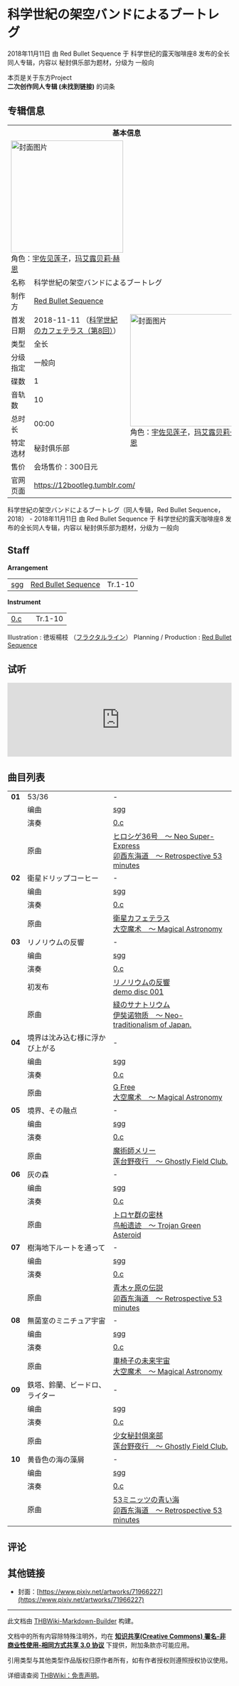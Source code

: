 # 科学世紀の架空バンドによるブートレグ

<!-- source html: G:\repos\THBWiki-Markdown-Builder\THBWikiMarkdown\Temp\main\c\c5\ns0%3A%E7%A7%91%E5%AD%A6%E4%B8%96%E7%B4%80%E3%81%AE%E6%9E%B6%E7%A9%BA%E3%83%90%E3%83%B3%E3%83%89%E3%81%AB%E3%82%88%E3%82%8B%E3%83%96%E3%83%BC%E3%83%88%E3%83%AC%E3%82%B0.html -->

2018年11月11日 由 Red Bullet Sequence 于 科学世纪的露天咖啡座8 发布的全长同人专辑，内容以 秘封俱乐部为题材，分级为 一般向

本页是关于东方Project  
 **二次创作同人专辑 (未找到链接)** 的词条

## 专辑信息

<table><tbody><tr><th colspan="3">基本信息</th></tr><tr><td class="cover-artwork-mobile" colspan="2"><a href="./文件-科学世紀の架空バンドによるブートレグ封面.png.md" class="image" title="封面图片"><img alt="封面图片" src="https://upload.thwiki.cc/thumb/0/0a/%E7%A7%91%E5%AD%A6%E4%B8%96%E7%B4%80%E3%81%AE%E6%9E%B6%E7%A9%BA%E3%83%90%E3%83%B3%E3%83%89%E3%81%AB%E3%82%88%E3%82%8B%E3%83%96%E3%83%BC%E3%83%88%E3%83%AC%E3%82%B0%E5%B0%81%E9%9D%A2.png/252px-%E7%A7%91%E5%AD%A6%E4%B8%96%E7%B4%80%E3%81%AE%E6%9E%B6%E7%A9%BA%E3%83%90%E3%83%B3%E3%83%89%E3%81%AB%E3%82%88%E3%82%8B%E3%83%96%E3%83%BC%E3%83%88%E3%83%AC%E3%82%B0%E5%B0%81%E9%9D%A2.png" decoding="async" loading="lazy" width="252" height="252" srcset="https://upload.thwiki.cc/thumb/0/0a/%E7%A7%91%E5%AD%A6%E4%B8%96%E7%B4%80%E3%81%AE%E6%9E%B6%E7%A9%BA%E3%83%90%E3%83%B3%E3%83%89%E3%81%AB%E3%82%88%E3%82%8B%E3%83%96%E3%83%BC%E3%83%88%E3%83%AC%E3%82%B0%E5%B0%81%E9%9D%A2.png/378px-%E7%A7%91%E5%AD%A6%E4%B8%96%E7%B4%80%E3%81%AE%E6%9E%B6%E7%A9%BA%E3%83%90%E3%83%B3%E3%83%89%E3%81%AB%E3%82%88%E3%82%8B%E3%83%96%E3%83%BC%E3%83%88%E3%83%AC%E3%82%B0%E5%B0%81%E9%9D%A2.png 1.5x, https://upload.thwiki.cc/thumb/0/0a/%E7%A7%91%E5%AD%A6%E4%B8%96%E7%B4%80%E3%81%AE%E6%9E%B6%E7%A9%BA%E3%83%90%E3%83%B3%E3%83%89%E3%81%AB%E3%82%88%E3%82%8B%E3%83%96%E3%83%BC%E3%83%88%E3%83%AC%E3%82%B0%E5%B0%81%E9%9D%A2.png/504px-%E7%A7%91%E5%AD%A6%E4%B8%96%E7%B4%80%E3%81%AE%E6%9E%B6%E7%A9%BA%E3%83%90%E3%83%B3%E3%83%89%E3%81%AB%E3%82%88%E3%82%8B%E3%83%96%E3%83%BC%E3%83%88%E3%83%AC%E3%82%B0%E5%B0%81%E9%9D%A2.png 2x" data-file-width="1653" data-file-height="1653"></a><div class="cover-char">角色：<a href="./宇佐见莲子.md" title="宇佐见莲子">宇佐见莲子</a>，<a href="./玛艾露贝莉·赫恩.md" title="玛艾露贝莉·赫恩">玛艾露贝莉·赫恩</a></div></td>
</tr><tr><td class="label">名称</td><td colspan="2"> 科学世紀の架空バンドによるブートレグ </td></tr><tr><td class="label">制作方</td><td><a href="./Red_Bullet_Sequence.md" title="Red Bullet Sequence">Red Bullet Sequence</a></td><td class="cover-artwork" rowspan="9" style="min-width:252px;"><a href="./文件-科学世紀の架空バンドによるブートレグ封面.png.md" class="image" title="封面图片"><img alt="封面图片" src="https://upload.thwiki.cc/thumb/0/0a/%E7%A7%91%E5%AD%A6%E4%B8%96%E7%B4%80%E3%81%AE%E6%9E%B6%E7%A9%BA%E3%83%90%E3%83%B3%E3%83%89%E3%81%AB%E3%82%88%E3%82%8B%E3%83%96%E3%83%BC%E3%83%88%E3%83%AC%E3%82%B0%E5%B0%81%E9%9D%A2.png/252px-%E7%A7%91%E5%AD%A6%E4%B8%96%E7%B4%80%E3%81%AE%E6%9E%B6%E7%A9%BA%E3%83%90%E3%83%B3%E3%83%89%E3%81%AB%E3%82%88%E3%82%8B%E3%83%96%E3%83%BC%E3%83%88%E3%83%AC%E3%82%B0%E5%B0%81%E9%9D%A2.png" decoding="async" loading="lazy" width="252" height="252" srcset="https://upload.thwiki.cc/thumb/0/0a/%E7%A7%91%E5%AD%A6%E4%B8%96%E7%B4%80%E3%81%AE%E6%9E%B6%E7%A9%BA%E3%83%90%E3%83%B3%E3%83%89%E3%81%AB%E3%82%88%E3%82%8B%E3%83%96%E3%83%BC%E3%83%88%E3%83%AC%E3%82%B0%E5%B0%81%E9%9D%A2.png/378px-%E7%A7%91%E5%AD%A6%E4%B8%96%E7%B4%80%E3%81%AE%E6%9E%B6%E7%A9%BA%E3%83%90%E3%83%B3%E3%83%89%E3%81%AB%E3%82%88%E3%82%8B%E3%83%96%E3%83%BC%E3%83%88%E3%83%AC%E3%82%B0%E5%B0%81%E9%9D%A2.png 1.5x, https://upload.thwiki.cc/thumb/0/0a/%E7%A7%91%E5%AD%A6%E4%B8%96%E7%B4%80%E3%81%AE%E6%9E%B6%E7%A9%BA%E3%83%90%E3%83%B3%E3%83%89%E3%81%AB%E3%82%88%E3%82%8B%E3%83%96%E3%83%BC%E3%83%88%E3%83%AC%E3%82%B0%E5%B0%81%E9%9D%A2.png/504px-%E7%A7%91%E5%AD%A6%E4%B8%96%E7%B4%80%E3%81%AE%E6%9E%B6%E7%A9%BA%E3%83%90%E3%83%B3%E3%83%89%E3%81%AB%E3%82%88%E3%82%8B%E3%83%96%E3%83%BC%E3%83%88%E3%83%AC%E3%82%B0%E5%B0%81%E9%9D%A2.png 2x" data-file-width="1653" data-file-height="1653"></a><div class="cover-char">角色：<a href="./宇佐见莲子.md" title="宇佐见莲子">宇佐见莲子</a>，<a href="./玛艾露贝莉·赫恩.md" title="玛艾露贝莉·赫恩">玛艾露贝莉·赫恩</a></div></td>
</tr><tr><td class="label">首发日期</td><td>2018-11-11&#160;（<a href="/展会作品列表?e=%E7%A7%91%E5%AD%A6%E4%B8%96%E7%BA%AA%E7%9A%84%E9%9C%B2%E5%A4%A9%E5%92%96%E5%95%A1%E5%BA%A7%238">科学世紀のカフェテラス（第8回）</a>）</td></tr><tr><td class="label">类型</td><td>全长</td></tr><tr><td class="label">分级指定</td><td>一般向</td></tr><tr><td class="label">碟数</td><td>1</td></tr><tr><td class="label">音轨数</td><td>10</td></tr><tr><td class="label">总时长</td><td>00:00</td></tr><tr><td class="label">特定选材</td><td>秘封俱乐部</td></tr><tr><td class="label">售价</td><td>会场售价：300日元</td></tr>
<tr><td class="label">官网页面</td><td colspan="2"><a rel="nofollow" class="external free" href="https://12bootleg.tumblr.com/">https://12bootleg.tumblr.com/</a></td></tr></tbody></table>

科学世紀の架空バンドによるブートレグ（同人专辑，Red Bullet Sequence，2018） - 2018年11月11日 由 Red Bullet Sequence 于 科学世纪的露天咖啡座8 发布的全长同人专辑，内容以 秘封俱乐部为题材，分级为 一般向

## Staff
  
 **Arrangement**   

<table><tbody><tr><td><a href="./sgg.md" title="sgg">sgg</a></td><td><a href="./Red_Bullet_Sequence.md" title="Red Bullet Sequence">Red Bullet Sequence</a></td><td>Tr.1-10</td></tr></tbody></table>

  
 **Instrument**   

<table><tbody><tr><td><a href="/index.php?title=0.c&amp;action=edit&amp;redlink=1" class="new" title="0.c（页面不存在）">0.c</a></td><td></td><td>Tr.1-10</td></tr></tbody></table>


Illustration
: 徳坂楊枝 （[フラクタルライン](./フラクタルライン.md)）
Planning / Production
: [Red Bullet Sequence](./Red_Bullet_Sequence.md)


## 试听
  
<iframe width="100%" height="166" scrolling="no" frameborder="no" src="https://w.soundcloud.com/player/?url=https%3A//api.soundcloud.com/tracks/444424383&amp;color=ff5500&amp;auto_play=false&amp;hide_related=false&amp;show_comments=true&amp;show_user=true&amp;show_reposts=false&amp;visual=false"></iframe>

  


## 曲目列表

<table><tbody><tr><td id="1" class="infoYD"><b>01</b></td><td id="53/36" colspan="2" class="title">53/36<span class="thcsearchlinks"><a rel="nofollow" class="external text" href="https://cd.thwiki.cc?arrange=sgg&amp;ogmusic=ヒロシゲ36号　～ Neo Super-Express&amp;fromwiki=科学世紀の架空バンドによるブートレグ"><span title="搜索相似同人曲"></span></a></span></td><td class="time">-</td></tr><tr><td class="left"></td><td class="label">编曲</td><td class="text" colspan="2"><a href="./sgg.md" title="sgg">sgg</a><span class="thcsearchlinks"><a rel="nofollow" class="external text" href="https://cd.thwiki.cc?arrange=，sgg&amp;fromwiki=科学世紀の架空バンドによるブートレグ"><span></span></a></span></td></tr><tr><td class="left"></td><td class="label">演奏</td><td class="text" colspan="2"><a href="/index.php?title=0.c&amp;action=edit&amp;redlink=1" class="new" title="0.c（页面不存在）">0.c</a></td></tr><tr><td class="left"></td><td class="label">原曲</td><td class="text" colspan="2"><span class="thcsearchlinks"><a rel="nofollow" class="external text" href="https://cd.thwiki.cc?ogmusic=ヒロシゲ36号　～ Neo Super-Express&amp;fromwiki=科学世紀の架空バンドによるブートレグ"><span></span></a></span><div class="ogmusic"><a href="./ヒロシゲ36号_～_Neo_Super-Express.md" class="mw-redirect" title="ヒロシゲ36号 ～ Neo Super-Express">ヒロシゲ36号　～ Neo Super-Express</a></div><div class="source"><a href="./卯酉东海道_～_Retrospective_53_minutes.md" class="mw-redirect" title="卯酉东海道 ～ Retrospective 53 minutes">卯酉东海道　～ Retrospective 53 minutes</a></div></td></tr>
<tr><td id="2" class="infoYD"><b>02</b></td><td id="衛星ドリップコーヒー" colspan="2" class="title">衛星ドリップコーヒー<span class="thcsearchlinks"><a rel="nofollow" class="external text" href="https://cd.thwiki.cc?arrange=sgg&amp;ogmusic=衛星カフェテラス&amp;fromwiki=科学世紀の架空バンドによるブートレグ"><span title="搜索相似同人曲"></span></a></span></td><td class="time">-</td></tr><tr><td class="left"></td><td class="label">编曲</td><td class="text" colspan="2"><a href="./sgg.md" title="sgg">sgg</a><span class="thcsearchlinks"><a rel="nofollow" class="external text" href="https://cd.thwiki.cc?arrange=，sgg&amp;fromwiki=科学世紀の架空バンドによるブートレグ"><span></span></a></span></td></tr><tr><td class="left"></td><td class="label">演奏</td><td class="text" colspan="2"><a href="/index.php?title=0.c&amp;action=edit&amp;redlink=1" class="new" title="0.c（页面不存在）">0.c</a></td></tr><tr><td class="left"></td><td class="label">原曲</td><td class="text" colspan="2"><span class="thcsearchlinks"><a rel="nofollow" class="external text" href="https://cd.thwiki.cc?ogmusic=衛星カフェテラス&amp;fromwiki=科学世紀の架空バンドによるブートレグ"><span></span></a></span><div class="ogmusic"><a href="./衛星カフェテラス.md" class="mw-redirect" title="衛星カフェテラス">衛星カフェテラス</a></div><div class="source"><a href="./大空魔术_～_Magical_Astronomy.md" class="mw-redirect" title="大空魔术 ～ Magical Astronomy">大空魔术　～ Magical Astronomy</a></div></td></tr>
<tr><td id="3" class="infoYD"><b>03</b></td><td id="リノリウムの反響" colspan="2" class="title">リノリウムの反響<span class="thcsearchlinks"><a rel="nofollow" class="external text" href="https://cd.thwiki.cc?arrange=sgg&amp;ogmusic=緑のサナトリウム&amp;fromwiki=科学世紀の架空バンドによるブートレグ"><span title="搜索相似同人曲"></span></a></span></td><td class="time">-</td></tr><tr><td class="left"></td><td class="label">编曲</td><td class="text" colspan="2"><a href="./sgg.md" title="sgg">sgg</a><span class="thcsearchlinks"><a rel="nofollow" class="external text" href="https://cd.thwiki.cc?arrange=，sgg&amp;fromwiki=科学世紀の架空バンドによるブートレグ"><span></span></a></span></td></tr><tr><td class="left"></td><td class="label">演奏</td><td class="text" colspan="2"><a href="/index.php?title=0.c&amp;action=edit&amp;redlink=1" class="new" title="0.c（页面不存在）">0.c</a></td></tr><tr><td class="left"></td><td class="label">初发布</td><td class="text" colspan="2"><a href="/demo_disc_001#5" title="demo disc 001">リノリウムの反響</a><div class="source"><a href="./demo_disc_001.md" title="demo disc 001">demo disc 001</a></div></td></tr><tr><td class="left"></td><td class="label">原曲</td><td class="text" colspan="2"><span class="thcsearchlinks"><a rel="nofollow" class="external text" href="https://cd.thwiki.cc?ogmusic=緑のサナトリウム&amp;fromwiki=科学世紀の架空バンドによるブートレグ"><span></span></a></span><div class="ogmusic"><a href="./緑のサナトリウム.md" class="mw-redirect" title="緑のサナトリウム">緑のサナトリウム</a></div><div class="source"><a href="./伊奘诺物质_～_Neo-traditionalism_of_Japan..md" class="mw-redirect" title="伊奘诺物质 ～ Neo-traditionalism of Japan.">伊奘诺物质　～ Neo-traditionalism of Japan.</a></div></td></tr>
<tr><td id="4" class="infoYD"><b>04</b></td><td id="境界は沈み込む様に浮かび上がる" colspan="2" class="title">境界は沈み込む様に浮かび上がる<span class="thcsearchlinks"><a rel="nofollow" class="external text" href="https://cd.thwiki.cc?arrange=sgg&amp;ogmusic=G Free&amp;fromwiki=科学世紀の架空バンドによるブートレグ"><span title="搜索相似同人曲"></span></a></span></td><td class="time">-</td></tr><tr><td class="left"></td><td class="label">编曲</td><td class="text" colspan="2"><a href="./sgg.md" title="sgg">sgg</a><span class="thcsearchlinks"><a rel="nofollow" class="external text" href="https://cd.thwiki.cc?arrange=，sgg&amp;fromwiki=科学世紀の架空バンドによるブートレグ"><span></span></a></span></td></tr><tr><td class="left"></td><td class="label">演奏</td><td class="text" colspan="2"><a href="/index.php?title=0.c&amp;action=edit&amp;redlink=1" class="new" title="0.c（页面不存在）">0.c</a></td></tr><tr><td class="left"></td><td class="label">原曲</td><td class="text" colspan="2"><span class="thcsearchlinks"><a rel="nofollow" class="external text" href="https://cd.thwiki.cc?ogmusic=G Free&amp;fromwiki=科学世紀の架空バンドによるブートレグ"><span></span></a></span><div class="ogmusic"><a href="./G_Free.md" title="G Free">G Free</a></div><div class="source"><a href="./大空魔术_～_Magical_Astronomy.md" class="mw-redirect" title="大空魔术 ～ Magical Astronomy">大空魔术　～ Magical Astronomy</a></div></td></tr>
<tr><td id="5" class="infoYD"><b>05</b></td><td id="境界、その融点" colspan="2" class="title">境界、その融点<span class="thcsearchlinks"><a rel="nofollow" class="external text" href="https://cd.thwiki.cc?arrange=sgg&amp;ogmusic=魔術師メリー&amp;fromwiki=科学世紀の架空バンドによるブートレグ"><span title="搜索相似同人曲"></span></a></span></td><td class="time">-</td></tr><tr><td class="left"></td><td class="label">编曲</td><td class="text" colspan="2"><a href="./sgg.md" title="sgg">sgg</a><span class="thcsearchlinks"><a rel="nofollow" class="external text" href="https://cd.thwiki.cc?arrange=，sgg&amp;fromwiki=科学世紀の架空バンドによるブートレグ"><span></span></a></span></td></tr><tr><td class="left"></td><td class="label">演奏</td><td class="text" colspan="2"><a href="/index.php?title=0.c&amp;action=edit&amp;redlink=1" class="new" title="0.c（页面不存在）">0.c</a></td></tr><tr><td class="left"></td><td class="label">原曲</td><td class="text" colspan="2"><span class="thcsearchlinks"><a rel="nofollow" class="external text" href="https://cd.thwiki.cc?ogmusic=魔術師メリー&amp;fromwiki=科学世紀の架空バンドによるブートレグ"><span></span></a></span><div class="ogmusic"><a href="./魔術師メリー.md" class="mw-redirect" title="魔術師メリー">魔術師メリー</a></div><div class="source"><a href="./莲台野夜行_～_Ghostly_Field_Club..md" class="mw-redirect" title="莲台野夜行 ～ Ghostly Field Club.">莲台野夜行　～ Ghostly Field Club.</a></div></td></tr>
<tr><td id="6" class="infoYD"><b>06</b></td><td id="灰の森" colspan="2" class="title">灰の森<span class="thcsearchlinks"><a rel="nofollow" class="external text" href="https://cd.thwiki.cc?arrange=sgg&amp;ogmusic=トロヤ群の密林&amp;fromwiki=科学世紀の架空バンドによるブートレグ"><span title="搜索相似同人曲"></span></a></span></td><td class="time">-</td></tr><tr><td class="left"></td><td class="label">编曲</td><td class="text" colspan="2"><a href="./sgg.md" title="sgg">sgg</a><span class="thcsearchlinks"><a rel="nofollow" class="external text" href="https://cd.thwiki.cc?arrange=，sgg&amp;fromwiki=科学世紀の架空バンドによるブートレグ"><span></span></a></span></td></tr><tr><td class="left"></td><td class="label">演奏</td><td class="text" colspan="2"><a href="/index.php?title=0.c&amp;action=edit&amp;redlink=1" class="new" title="0.c（页面不存在）">0.c</a></td></tr><tr><td class="left"></td><td class="label">原曲</td><td class="text" colspan="2"><span class="thcsearchlinks"><a rel="nofollow" class="external text" href="https://cd.thwiki.cc?ogmusic=トロヤ群の密林&amp;fromwiki=科学世紀の架空バンドによるブートレグ"><span></span></a></span><div class="ogmusic"><a href="./トロヤ群の密林.md" class="mw-redirect" title="トロヤ群の密林">トロヤ群の密林</a></div><div class="source"><a href="./鸟船遗迹_～_Trojan_Green_Asteroid.md" class="mw-redirect" title="鸟船遗迹 ～ Trojan Green Asteroid">鸟船遗迹　～ Trojan Green Asteroid</a></div></td></tr>
<tr><td id="7" class="infoYD"><b>07</b></td><td id="樹海地下ルートを通って" colspan="2" class="title">樹海地下ルートを通って<span class="thcsearchlinks"><a rel="nofollow" class="external text" href="https://cd.thwiki.cc?arrange=sgg&amp;ogmusic=青木ヶ原の伝説&amp;fromwiki=科学世紀の架空バンドによるブートレグ"><span title="搜索相似同人曲"></span></a></span></td><td class="time">-</td></tr><tr><td class="left"></td><td class="label">编曲</td><td class="text" colspan="2"><a href="./sgg.md" title="sgg">sgg</a><span class="thcsearchlinks"><a rel="nofollow" class="external text" href="https://cd.thwiki.cc?arrange=，sgg&amp;fromwiki=科学世紀の架空バンドによるブートレグ"><span></span></a></span></td></tr><tr><td class="left"></td><td class="label">演奏</td><td class="text" colspan="2"><a href="/index.php?title=0.c&amp;action=edit&amp;redlink=1" class="new" title="0.c（页面不存在）">0.c</a></td></tr><tr><td class="left"></td><td class="label">原曲</td><td class="text" colspan="2"><span class="thcsearchlinks"><a rel="nofollow" class="external text" href="https://cd.thwiki.cc?ogmusic=青木ヶ原の伝説&amp;fromwiki=科学世紀の架空バンドによるブートレグ"><span></span></a></span><div class="ogmusic"><a href="./青木ヶ原の伝説.md" class="mw-redirect" title="青木ヶ原の伝説">青木ヶ原の伝説</a></div><div class="source"><a href="./卯酉东海道_～_Retrospective_53_minutes.md" class="mw-redirect" title="卯酉东海道 ～ Retrospective 53 minutes">卯酉东海道　～ Retrospective 53 minutes</a></div></td></tr>
<tr><td id="8" class="infoYD"><b>08</b></td><td id="無菌室のミニチュア宇宙" colspan="2" class="title">無菌室のミニチュア宇宙<span class="thcsearchlinks"><a rel="nofollow" class="external text" href="https://cd.thwiki.cc?arrange=sgg&amp;ogmusic=車椅子の未来宇宙&amp;fromwiki=科学世紀の架空バンドによるブートレグ"><span title="搜索相似同人曲"></span></a></span></td><td class="time">-</td></tr><tr><td class="left"></td><td class="label">编曲</td><td class="text" colspan="2"><a href="./sgg.md" title="sgg">sgg</a><span class="thcsearchlinks"><a rel="nofollow" class="external text" href="https://cd.thwiki.cc?arrange=，sgg&amp;fromwiki=科学世紀の架空バンドによるブートレグ"><span></span></a></span></td></tr><tr><td class="left"></td><td class="label">演奏</td><td class="text" colspan="2"><a href="/index.php?title=0.c&amp;action=edit&amp;redlink=1" class="new" title="0.c（页面不存在）">0.c</a></td></tr><tr><td class="left"></td><td class="label">原曲</td><td class="text" colspan="2"><span class="thcsearchlinks"><a rel="nofollow" class="external text" href="https://cd.thwiki.cc?ogmusic=車椅子の未来宇宙&amp;fromwiki=科学世紀の架空バンドによるブートレグ"><span></span></a></span><div class="ogmusic"><a href="./車椅子の未来宇宙.md" class="mw-redirect" title="車椅子の未来宇宙">車椅子の未来宇宙</a></div><div class="source"><a href="./大空魔术_～_Magical_Astronomy.md" class="mw-redirect" title="大空魔术 ～ Magical Astronomy">大空魔术　～ Magical Astronomy</a></div></td></tr>
<tr><td id="9" class="infoYD"><b>09</b></td><td id="鉄塔、鈴蘭、ビードロ、ライター" colspan="2" class="title">鉄塔、鈴蘭、ビードロ、ライター<span class="thcsearchlinks"><a rel="nofollow" class="external text" href="https://cd.thwiki.cc?arrange=sgg&amp;ogmusic=少女秘封倶楽部&amp;fromwiki=科学世紀の架空バンドによるブートレグ"><span title="搜索相似同人曲"></span></a></span></td><td class="time">-</td></tr><tr><td class="left"></td><td class="label">编曲</td><td class="text" colspan="2"><a href="./sgg.md" title="sgg">sgg</a><span class="thcsearchlinks"><a rel="nofollow" class="external text" href="https://cd.thwiki.cc?arrange=，sgg&amp;fromwiki=科学世紀の架空バンドによるブートレグ"><span></span></a></span></td></tr><tr><td class="left"></td><td class="label">演奏</td><td class="text" colspan="2"><a href="/index.php?title=0.c&amp;action=edit&amp;redlink=1" class="new" title="0.c（页面不存在）">0.c</a></td></tr><tr><td class="left"></td><td class="label">原曲</td><td class="text" colspan="2"><span class="thcsearchlinks"><a rel="nofollow" class="external text" href="https://cd.thwiki.cc?ogmusic=少女秘封倶楽部&amp;fromwiki=科学世紀の架空バンドによるブートレグ"><span></span></a></span><div class="ogmusic"><a href="./少女秘封倶楽部.md" class="mw-redirect" title="少女秘封倶楽部">少女秘封倶楽部</a></div><div class="source"><a href="./莲台野夜行_～_Ghostly_Field_Club..md" class="mw-redirect" title="莲台野夜行 ～ Ghostly Field Club.">莲台野夜行　～ Ghostly Field Club.</a></div></td></tr>
<tr><td id="10" class="infoYD"><b>10</b></td><td id="黄昏色の海の藻屑" colspan="2" class="title">黄昏色の海の藻屑<span class="thcsearchlinks"><a rel="nofollow" class="external text" href="https://cd.thwiki.cc?arrange=sgg&amp;ogmusic=53ミニッツの青い海&amp;fromwiki=科学世紀の架空バンドによるブートレグ"><span title="搜索相似同人曲"></span></a></span></td><td class="time">-</td></tr><tr><td class="left"></td><td class="label">编曲</td><td class="text" colspan="2"><a href="./sgg.md" title="sgg">sgg</a><span class="thcsearchlinks"><a rel="nofollow" class="external text" href="https://cd.thwiki.cc?arrange=，sgg&amp;fromwiki=科学世紀の架空バンドによるブートレグ"><span></span></a></span></td></tr><tr><td class="left"></td><td class="label">演奏</td><td class="text" colspan="2"><a href="/index.php?title=0.c&amp;action=edit&amp;redlink=1" class="new" title="0.c（页面不存在）">0.c</a></td></tr><tr><td class="left"></td><td class="label">原曲</td><td class="text" colspan="2"><span class="thcsearchlinks"><a rel="nofollow" class="external text" href="https://cd.thwiki.cc?ogmusic=53ミニッツの青い海&amp;fromwiki=科学世紀の架空バンドによるブートレグ"><span></span></a></span><div class="ogmusic"><a href="./53ミニッツの青い海.md" class="mw-redirect" title="53ミニッツの青い海">53ミニッツの青い海</a></div><div class="source"><a href="./卯酉东海道_～_Retrospective_53_minutes.md" class="mw-redirect" title="卯酉东海道 ～ Retrospective 53 minutes">卯酉东海道　～ Retrospective 53 minutes</a></div></td></tr></tbody></table>



## 评论

## 其他链接
- 封面：[https://www.pixiv.net/artworks/71966227](https://www.pixiv.net/artworks/71966227)

  
  

  





---

此文档由 [THBWiki-Markdown-Builder](https://github.com/Delsin-Yu/THBWiki-Markdown-Builder) 构建。

文档中的所有内容除特殊注明外，均在 [**知识共享(Creative Commons) 署名-非商业性使用-相同方式共享 3.0 协议**](https://creativecommons.org/licenses/by-sa/3.0/deed.zh-hans) 下提供，附加条款亦可能应用。

引用类型与其他类型作品版权归原作者所有，如有作者授权则遵照授权协议使用。

详细请查阅 [THBWiki：免责声明](https://thbwiki.cc/THBWiki:%E5%85%8D%E8%B4%A3%E5%A3%B0%E6%98%8E)。

